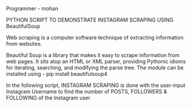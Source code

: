  Programmer - mohan

PYTHON SCRIPT TO DEMONSTRATE INSTAGRAM SCRAPING USING BeautifulSoup

Web scraping is a computer software technique of extracting information
from websites.

Beautiful Soup is a library that makes it easy to scrape information from
web pages. It sits atop an HTML or XML parser, providing Pythonic idioms
for iterating, searching, and modifying the parse tree.
The module can be installed using - pip install beautifulsoup4

 In the following script, INSTAGRAM SCRAPING is done with the user-input
 Instagram Username to find the number of POSTS, FOLLOWERS & FOLLOWING of
 the Instagram user
